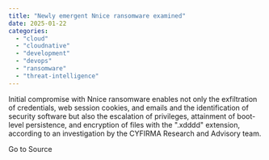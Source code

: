 ```yaml
---
title: "Newly emergent Nnice ransomware examined"
date: 2025-01-22
categories: 
  - "cloud"
  - "cloudnative"
  - "development"
  - "devops"
  - "ransomware"
  - "threat-intelligence"
---
```


Initial compromise with Nnice ransomware enables not only the exfiltration of credentials, web session cookies, and emails and the identification of security software but also the escalation of privileges, attainment of boot-level persistence, and encryption of files with the ".xdddd" extension, according to an investigation by the CYFIRMA Research and Advisory team.

Go to Source
